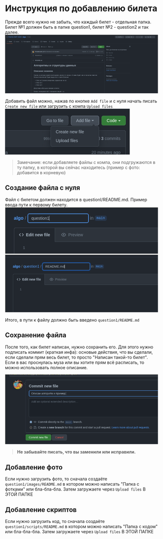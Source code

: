 # Инструкция по добавлению билета

Прежде всего нужно не забыть, что каждый билет - отдельная папка. Билет №1 должен быть в папке question1, билет №2 - question2 и так далее.
![Главная страница предмета](images/Screenshot_2022-06-02-33_1871x717.png)

Добавить файл можно, нажав по кнопке `Add file` и с нуля начать писать `Create new file` или загрузить с компа `Upload files`
![Кнпока добавления](images/Screenshot_2022-06-02-54_411x151.png)

> Замечание: если добавляете файлы с компа, они подгружаются в ту папку, в которой вы сейчас находитесь (пример с фото: добавится в корневую)

## Создание файла с нуля

Файл с билетом должен находится в questionI/README.md. Пример ввода пути к первому билету.
![Путь к файлу](images/Screenshot_2022-06-02-35_517x157.png)
![Путь к README.md](images/Screenshot_2022-06-02-54_666x251.png)

Итого, в пути к файлу должно быть введено `question1/README.md`

## Сохранение файла
После того, как билет написан, нужно сохранить его. Для этого нужно подписать коммит (краткая инфа): основые действия, что вы сделали, если сделали прям весь билет, то просто "Написан такой-то билет". 
Если в вас проснулась муза или вы хотите прям всё расписать, то можно использовать полное описание.

![Сохранение файла](images/Screenshot_2022-06-02-44_797x365.png)

> **Не забывайте писать, что вы заменили или исправили.**

## Добавление фото
Если нужно загрузить фото, то сначала создаёте `question1/images/README.md` в котором можно написать "Папка с фотками" или бла-бла-бла. Затем загружаете через `Upload files` В ЭТОЙ ПАПКЕ

## Добавление скриптов
Если нужно загрузить код, то сначала создаёте `question1/scripts/README.md` в котором можно написать "Папка с кодом" или бла-бла-бла. Затем загружаете через `Upload files` В ЭТОЙ ПАПКЕ
